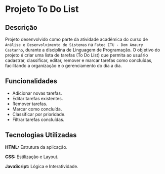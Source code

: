 # Projeto To Do List

## Descrição
Projeto desenvolvido como parte da atividade acadêmica do curso de `Análise e Desenvolvimento de Sistemas` na `Fatec ITU - Dom Amaury Castanho`, durante a disciplina de Linguagem de Programação.
O objetivo do projeto é criar uma lista de tarefas (To Do List) que permita ao usuário cadastrar, classificar, editar, remover e marcar tarefas como concluídas, facilitando a organização e o gerenciamento do dia a dia.

## Funcionalidades
- Adicionar novas tarefas.
- Editar tarefas existentes.
- Remover tarefas.
- Marcar como concluída.
- Classificar por prioridade.
- Filtrar tarefas concluídas.

## Tecnologias Utilizadas
**HTML:** Estrutura da aplicação. 

**CSS:** Estilização e Layout.

**JavaScript:** Lógica e Interatividade.
